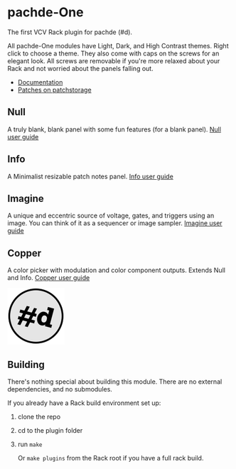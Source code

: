 # pachde-One

The first VCV Rack plugin for pachde (#d).

All pachde-One modules have Light, Dark, and High Contrast themes. Right click to choose a theme.
They also come with caps on the screws for an elegant look.
All screws are removable if you're more relaxed about your Rack and not worried about the panels falling out.

- [Documentation](docs/index.md)
- [Patches on patchstorage](https://patchstorage.com/platform/vcv-rack/?search_query=pachde-One)

## Null

A truly blank, blank panel with some fun features (for a blank panel).
[Null user guide](docs/Null.md)

## Info

A Minimalist resizable patch notes panel.
[Info user guide](docs/Info.md)

## Imagine

A unique and eccentric source of voltage, gates, and triggers using an image.
You can think of it as a sequencer or image sampler.
[Imagine user guide](docs/Imagine.md)

## Copper

A color picker with modulation and color component outputs. Extends Null and Info. [Copper user guide](docs/Copper.md)

![pachde logo](docs/Logo.svg)

## Building

There's nothing special about building this module. There are no external dependencies, and no submodules.

If you already have a Rack build environment set up:

1. clone the repo
2. cd to the plugin folder
3. run `make`

   Or `make plugins` from the Rack root if you have a full rack build.
